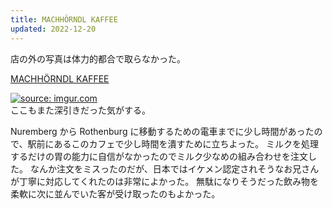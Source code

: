 ```yaml
---
title: MACHHÖRNDL KAFFEE
updated: 2022-12-20
---
```


店の外の写真は体力的都合で取らなかった。

[MACHHÖRNDL KAFFEE](https://www.machhoerndl-kaffee.de)

<a href="https://imgur.com/UTb6932"><img src="https://i.imgur.com/UTb6932.jpg" title="source: imgur.com" /></a>  
ここもまた深引きだった気がする。

Nuremberg から Rothenburg に移動するための電車までに少し時間があったので、駅前にあるこのカフェで少し時間を潰すために立ちよった。
ミルクを処理するだけの胃の能力に自信がなかったのでミルク少なめの組み合わせを注文した。
なんか注文をミスったのだが、日本ではイケメン認定されそうなお兄さんが丁寧に対応してくれたのは非常によかった。
無駄になりそうだった飲み物を柔軟に次に並んでいた客が受け取ったのもよかった。
